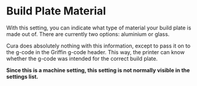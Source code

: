 Build Plate Material
====
With this setting, you can indicate what type of material your build plate is made out of. There are currently two options: aluminium or glass.

Cura does absolutely nothing with this information, except to pass it on to the g-code in the Griffin g-code header. This way, the printer can know whether the g-code was intended for the correct build plate.

**Since this is a machine setting, this setting is not normally visible in the settings list.**